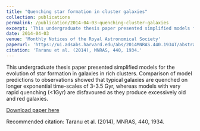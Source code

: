```yaml
---
title: "Quenching star formation in cluster galaxies"
collection: publications
permalink: /publication/2014-04-03-quenching-cluster-galaxies
excerpt: 'This undergraduate thesis paper presented simplified models for the evolution of star formation in galaxies in rich clusters. Comparioson of model predictions to observations showed that typical galaxies are quenched on longer exponential time-scales of 3-3.5 Gyr, whereas models with very rapid quenching (<1Gyr) are disfavoured as they produce excessively old and red galaxies.'
date: 2014-04-03
venue: 'Monthly Notices of the Royal Astronomical Society'
paperurl: 'https://ui.adsabs.harvard.edu/abs/2014MNRAS.440.1934T/abstract'
citation: 'Taranu et al. (2014), MNRAS, 440, 1934.'
---
```

This undergraduate thesis paper presented simplified models for the evolution of star formation in galaxies in rich clusters. Comparison of model predictions to observations showed that typical galaxies are quenched on longer exponential time-scales of 3-3.5 Gyr, whereas models with very rapid quenching (<1Gyr) are disfavoured as they produce excessively old and red galaxies.

[Download paper here](https://academic.oup.com/mnras/article-pdf/440/3/1934/23991508/stu389.pdf)

Recommended citation: Taranu et al. (2014), MNRAS, 440, 1934.
